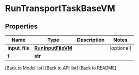 # RunTransportTaskBaseVM


## Properties
Name | Type | Description | Notes
------------ | ------------- | ------------- | -------------
**input_file** | [**RunInputFileVM**](RunInputFileVM.md) |  | [optional] 
**t** | **str** |  | 

[[Back to Model list]](../README.md#documentation-for-models) [[Back to API list]](../README.md#documentation-for-api-endpoints) [[Back to README]](../README.md)


